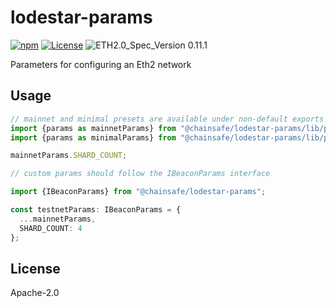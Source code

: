 # lodestar-params

[![npm](https://img.shields.io/npm/v/@chainsafe/lodestar-types)](https://www.npmjs.com/package/@chainsafe/lodestar-types)
[![License](https://img.shields.io/badge/License-Apache%202.0-blue.svg)](https://opensource.org/licenses/Apache-2.0)
![ETH2.0_Spec_Version 0.11.1](https://img.shields.io/badge/ETH2.0_Spec_Version-0.11.1-2e86c1.svg)


Parameters for configuring an Eth2 network

## Usage

```typescript
// mainnet and minimal presets are available under non-default exports
import {params as mainnetParams} from "@chainsafe/lodestar-params/lib/presets/mainnet";
import {params as minimalParams} from "@chainsafe/lodestar-params/lib/presets/mainnet";

mainnetParams.SHARD_COUNT;

// custom params should follow the IBeaconParams interface

import {IBeaconParams} from "@chainsafe/lodestar-params";

const testnetParams: IBeaconParams = {
  ...mainnetParams,
  SHARD_COUNT: 4
};
```

## License

Apache-2.0
